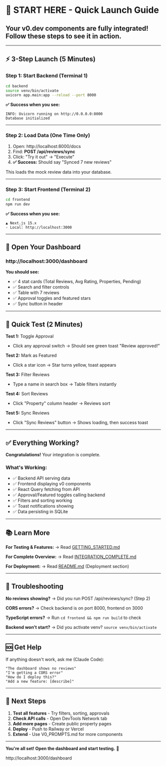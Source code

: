 # 🚀 START HERE - Quick Launch Guide

## Your v0.dev components are fully integrated! Follow these steps to see it in action.

---

## ⚡ 3-Step Launch (5 Minutes)

### Step 1: Start Backend (Terminal 1)

```bash
cd backend
source venv/bin/activate
uvicorn app.main:app --reload --port 8000
```

**✅ Success when you see:**
```
INFO: Uvicorn running on http://0.0.0.0:8000
Database initialized
```

---

### Step 2: Load Data (One Time Only)

1. Open: http://localhost:8000/docs
2. Find: **POST /api/reviews/sync**
3. Click: "Try it out" → "Execute"
4. **✅ Success:** Should say "Synced 7 new reviews"

This loads the mock review data into your database.

---

### Step 3: Start Frontend (Terminal 2)

```bash
cd frontend
npm run dev
```

**✅ Success when you see:**
```
▲ Next.js 15.x
- Local: http://localhost:3000
```

---

## 🎯 Open Your Dashboard

### http://localhost:3000/dashboard

**You should see:**
- ✅ 4 stat cards (Total Reviews, Avg Rating, Properties, Pending)
- ✅ Search and filter controls
- ✅ Table with 7 reviews
- ✅ Approval toggles and featured stars
- ✅ Sync button in header

---

## 🧪 Quick Test (2 Minutes)

**Test 1:** Toggle Approval
- Click any approval switch → Should see green toast "Review approved!"

**Test 2:** Mark as Featured
- Click a star icon → Star turns yellow, toast appears

**Test 3:** Filter Reviews
- Type a name in search box → Table filters instantly

**Test 4:** Sort Reviews
- Click "Property" column header → Reviews sort

**Test 5:** Sync Reviews
- Click "Sync Reviews" button → Shows loading, then success toast

---

## ✅ Everything Working?

**Congratulations!** Your integration is complete.

### What's Working:
- ✅ Backend API serving data
- ✅ Frontend displaying v0 components
- ✅ React Query fetching from API
- ✅ Approval/Featured toggles calling backend
- ✅ Filters and sorting working
- ✅ Toast notifications showing
- ✅ Data persisting in SQLite

---

## 📚 Learn More

**For Testing & Features:**
→ Read [GETTING_STARTED.md](GETTING_STARTED.md)

**For Complete Overview:**
→ Read [INTEGRATION_COMPLETE.md](INTEGRATION_COMPLETE.md)

**For Deployment:**
→ Read [README.md](README.md) (Deployment section)

---

## 🐛 Troubleshooting

**No reviews showing?**
→ Did you run POST /api/reviews/sync? (Step 2)

**CORS errors?**
→ Check backend is on port 8000, frontend on 3000

**TypeScript errors?**
→ Run `cd frontend && npm run build` to check

**Backend won't start?**
→ Did you activate venv? `source venv/bin/activate`

---

## 🆘 Get Help

If anything doesn't work, ask me (Claude Code):

```
"The dashboard shows no reviews"
"I'm getting a CORS error"
"How do I deploy this?"
"Add a new feature: [describe]"
```

---

## 🎉 Next Steps

1. **Test all features** - Try filters, sorting, approvals
2. **Check API calls** - Open DevTools Network tab
3. **Add more pages** - Create public property pages
4. **Deploy** - Push to Railway or Vercel
5. **Extend** - Use V0_PROMPTS.md for more components

---

**You're all set! Open the dashboard and start testing.** 🚀

http://localhost:3000/dashboard
